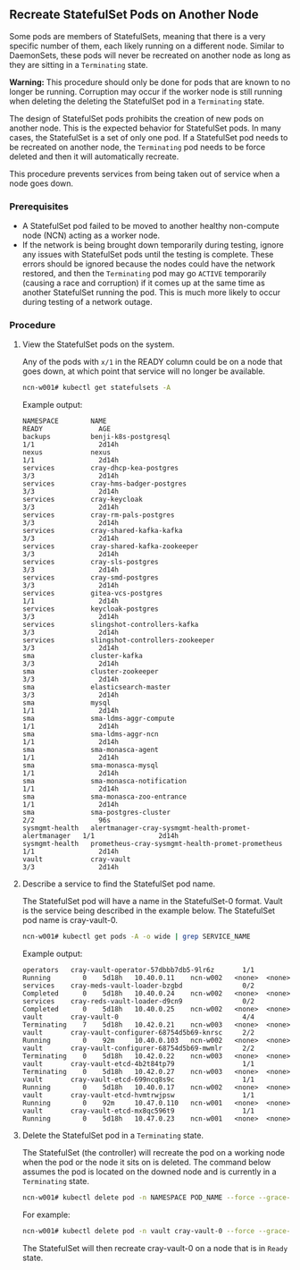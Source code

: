 ## Recreate StatefulSet Pods on Another Node

Some pods are members of StatefulSets, meaning that there is a very specific number of them, each likely running on a different node. Similar to DaemonSets, these pods will never be recreated on another node as long as they are sitting in a `Terminating` state.

**Warning:** This procedure should only be done for pods that are known to no longer be running. Corruption may occur if the worker node is still running when deleting the deleting the StatefulSet pod in a `Terminating` state.

The design of StatefulSet pods prohibits the creation of new pods on another node. This is the expected behavior for StatefulSet pods. In many cases, the StatefulSet is a set of only one pod. If a StatefulSet pod needs to be recreated on another node, the `Terminating` pod needs to be force deleted and then it will automatically recreate.

This procedure prevents services from being taken out of service when a node goes down.

### Prerequisites

-   A StatefulSet pod failed to be moved to another healthy non-compute node \(NCN\) acting as a worker node.
-   If the network is being brought down temporarily during testing, ignore any issues with StatefulSet pods until the testing is complete. These errors should be ignored because the nodes could have the network restored, and then the `Terminating` pod may go `ACTIVE` temporarily \(causing a race and corruption\) if it comes up at the same time as another StatefulSet running the pod. This is much more likely to occur during testing of a network outage.


### Procedure

1.  View the StatefulSet pods on the system.

    Any of the pods with `x/1` in the READY column could be on a node that goes down, at which point that service will no longer be available.

    ```bash
    ncn-w001# kubectl get statefulsets -A
    ```

    Example output:

    ```
    NAMESPACE        NAME                                                   READY              AGE
    backups          benji-k8s-postgresql                                   1/1                2d14h
    nexus            nexus                                                  1/1                2d14h
    services         cray-dhcp-kea-postgres                                 3/3                2d14h
    services         cray-hms-badger-postgres                               3/3                2d14h
    services         cray-keycloak                                          3/3                2d14h
    services         cray-rm-pals-postgres                                  3/3                2d14h
    services         cray-shared-kafka-kafka                                3/3                2d14h
    services         cray-shared-kafka-zookeeper                            3/3                2d14h
    services         cray-sls-postgres                                      3/3                2d14h
    services         cray-smd-postgres                                      3/3                2d14h
    services         gitea-vcs-postgres                                     1/1                2d14h
    services         keycloak-postgres                                      3/3                2d14h
    services         slingshot-controllers-kafka                            3/3                2d14h
    services         slingshot-controllers-zookeeper                        3/3                2d14h
    sma              cluster-kafka                                          3/3                2d14h
    sma              cluster-zookeeper                                      3/3                2d14h
    sma              elasticsearch-master                                   3/3                2d14h
    sma              mysql                                                  1/1                2d14h
    sma              sma-ldms-aggr-compute                                  1/1                2d14h
    sma              sma-ldms-aggr-ncn                                      1/1                2d14h
    sma              sma-monasca-agent                                      1/1                2d14h
    sma              sma-monasca-mysql                                      1/1                2d14h
    sma              sma-monasca-notification                               1/1                2d14h
    sma              sma-monasca-zoo-entrance                               1/1                2d14h
    sma              sma-postgres-cluster                                   2/2                96s
    sysmgmt-health   alertmanager-cray-sysmgmt-health-promet-alertmanager   1/1                2d14h
    sysmgmt-health   prometheus-cray-sysmgmt-health-promet-prometheus       1/1                2d14h
    vault            cray-vault                                             3/3                2d14h
    ```

2.  Describe a service to find the StatefulSet pod name.

    The StatefulSet pod will have a name in the StatefulSet-0 format. Vault is the service being described in the example below. The StatefulSet pod name is cray-vault-0.

    ```bash
    ncn-w001# kubectl get pods -A -o wide | grep SERVICE_NAME
    ```

    Example output:

    ```
    operators   cray-vault-operator-57dbbb7db5-9lr6z       1/1     Running        0    5d18h   10.40.0.11    ncn-w002   <none>  <none>
    services    cray-meds-vault-loader-bzgbd               0/2     Completed      0    5d18h   10.40.0.24    ncn-w002   <none>  <none>
    services    cray-reds-vault-loader-d9cn9               0/2     Completed      0    5d18h   10.40.0.25    ncn-w002   <none>  <none>
    vault       cray-vault-0                               4/4     Terminating    7    5d18h   10.42.0.21    ncn-w003   <none>  <none>
    vault       cray-vault-configurer-68754d5b69-knrsc     2/2     Running        0    92m     10.40.0.103   ncn-w002   <none>  <none>
    vault       cray-vault-configurer-68754d5b69-mwmlr     2/2     Terminating    0    5d18h   10.42.0.22    ncn-w003   <none>  <none>
    vault       cray-vault-etcd-4b2t84tp79                 1/1     Terminating    0    5d18h   10.42.0.27    ncn-w003   <none>  <none>
    vault       cray-vault-etcd-699ncq8s9c                 1/1     Running        0    5d18h   10.40.0.17    ncn-w002   <none>  <none>
    vault       cray-vault-etcd-hvmtrwjpsw                 1/1     Running        0    92m     10.47.0.110   ncn-w001   <none>  <none>
    vault       cray-vault-etcd-mx8qc596t9                 1/1     Running        0    5d18h   10.47.0.23    ncn-w001   <none>  <none>
    ```

3.  Delete the StatefulSet pod in a `Terminating` state.

    The StatefulSet \(the controller\) will recreate the pod on a working node when the pod or the node it sits on is deleted. The command below assumes the pod is located on the downed node and is currently in a `Terminating` state.

    ```bash
    ncn-w001# kubectl delete pod -n NAMESPACE POD_NAME --force --grace-period 0
    ```

    For example:

    ```bash
    ncn-w001# kubectl delete pod -n vault cray-vault-0 --force --grace-period 0
    ```

    The StatefulSet will then recreate cray-vault-0 on a node that is in `Ready` state.



